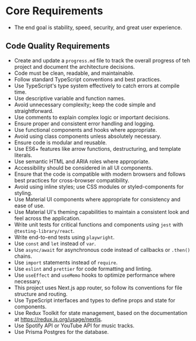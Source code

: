 # Core Requirements

- The end goal is stability, speed, security, and great user experience.

## Code Quality Requirements

- Create and update a `progress.md` file to track the overall progress of teh project and document the architecture decisions.
- Code must be clean, readable, and maintainable.
- Follow standard TypeScript conventions and best practices.
- Use TypeScript's type system effectively to catch errors at compile time.
- Use descriptive variable and function names.
- Avoid unnecessary complexity; keep the code simple and straightforward.
- Use comments to explain complex logic or important decisions.
- Ensure proper and consistent error handling and logging.
- Use functional components and hooks where appropriate.
- Avoid using class components unless absolutely necessary.
- Ensure code is modular and reusable.
- Use ES6+ features like arrow functions, destructuring, and template literals.
- Use semantic HTML and ARIA roles where appropriate.
- Accessibility should be considered in all UI components.
- Ensure that the code is compatible with modern browsers and follows best practices for cross-browser compatibility.
- Avoid using inline styles; use CSS modules or styled-components for styling.
- Use Material UI components where appropriate for consistency and ease of use.
- Use Material UI's theming capabilities to maintain a consistent look and feel across the application.
- Write unit tests for critical functions and components using `jest` with `@testing-library/react`.
- Write end-to-end tests using `playwright`.
- Use `const` and `let` instead of `var`.
- Use `async/await` for asynchronous code instead of callbacks or `.then()` chains.
- Use `import` statements instead of `require`.
- Use `eslint` and `prettier` for code formatting and linting.
- Use `useEffect` and `useMemo` hooks to optimize performance where necessary.
- This project uses Next.js app router, so follow its conventions for file structure and routing.
- Use TypeScript interfaces and types to define props and state for components.
- Use Redux Toolkit for state management, based on the documentation at https://redux.js.org/usage/nextjs.
- Use Spotify API or YouTube API for music tracks.
- Use Prisma Postgres for the database.

